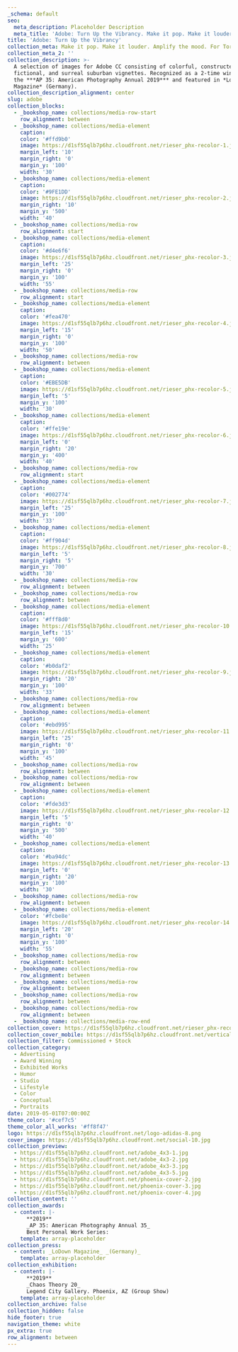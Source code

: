 ```yaml
---
_schema: default
seo:
  meta_description: Placeholder Description
  meta_title: 'Adobe: Turn Up the Vibrancy. Make it pop. Make it louder'
title: 'Adobe: Turn Up the Vibrancy'
collection_meta: Make it pop. Make it louder. Amplify the mood. For Torpedo London
collection_meta_2: ''
collection_description: >-
  A selection of images for Adobe CC consisting of colorful, constructed,
  fictional, and surreal suburban vignettes. Recognized as a 2-time winner in
  the ***AP 35: American Photography Annual 2019*** and featured in *LoDown
  Magazine* (Germany).
collection_description_alignment: center
slug: adobe
collection_blocks:
  - _bookshop_name: collections/media-row-start
    row_alignment: between
  - _bookshop_name: collections/media-element
    caption:
    color: '#ffd9b0'
    image: https://d1sf55qlb7p6hz.cloudfront.net/rieser_phx-recolor-1.jpg
    margin_left: '10'
    margin_right: '0'
    margin_y: '100'
    width: '30'
  - _bookshop_name: collections/media-element
    caption:
    color: '#9FE1DD'
    image: https://d1sf55qlb7p6hz.cloudfront.net/rieser_phx-recolor-2.jpg
    margin_right: '10'
    margin_y: '500'
    width: '40'
  - _bookshop_name: collections/media-row
    row_alignment: start
  - _bookshop_name: collections/media-element
    caption:
    color: '#d4e6f6'
    image: https://d1sf55qlb7p6hz.cloudfront.net/rieser_phx-recolor-3.jpg
    margin_left: '25'
    margin_right: '0'
    margin_y: '100'
    width: '55'
  - _bookshop_name: collections/media-row
    row_alignment: start
  - _bookshop_name: collections/media-element
    caption:
    color: '#fea470'
    image: https://d1sf55qlb7p6hz.cloudfront.net/rieser_phx-recolor-4.jpg
    margin_left: '15'
    margin_right: '0'
    margin_y: '100'
    width: '50'
  - _bookshop_name: collections/media-row
    row_alignment: between
  - _bookshop_name: collections/media-element
    caption:
    color: '#EBE5DB'
    image: https://d1sf55qlb7p6hz.cloudfront.net/rieser_phx-recolor-5.jpg
    margin_left: '5'
    margin_y: '100'
    width: '30'
  - _bookshop_name: collections/media-element
    caption:
    color: '#ffe19e'
    image: https://d1sf55qlb7p6hz.cloudfront.net/rieser_phx-recolor-6.jpg
    margin_left: '0'
    margin_right: '20'
    margin_y: '400'
    width: '40'
  - _bookshop_name: collections/media-row
    row_alignment: start
  - _bookshop_name: collections/media-element
    caption:
    color: '#002774'
    image: https://d1sf55qlb7p6hz.cloudfront.net/rieser_phx-recolor-7.jpg
    margin_left: '25'
    margin_y: '100'
    width: '33'
  - _bookshop_name: collections/media-element
    caption:
    color: '#ff904d'
    image: https://d1sf55qlb7p6hz.cloudfront.net/rieser_phx-recolor-8.jpg
    margin_left: '5'
    margin_right: '5'
    margin_y: '700'
    width: '30'
  - _bookshop_name: collections/media-row
    row_alignment: between
  - _bookshop_name: collections/media-row
    row_alignment: between
  - _bookshop_name: collections/media-element
    caption:
    color: '#fff8d0'
    image: https://d1sf55qlb7p6hz.cloudfront.net/rieser_phx-recolor-10.jpg
    margin_left: '15'
    margin_y: '600'
    width: '25'
  - _bookshop_name: collections/media-element
    caption:
    color: '#b0daf2'
    image: https://d1sf55qlb7p6hz.cloudfront.net/rieser_phx-recolor-9.jpg
    margin_right: '20'
    margin_y: '100'
    width: '33'
  - _bookshop_name: collections/media-row
    row_alignment: between
  - _bookshop_name: collections/media-element
    caption:
    color: '#ebd995'
    image: https://d1sf55qlb7p6hz.cloudfront.net/rieser_phx-recolor-11.jpg
    margin_left: '25'
    margin_right: '0'
    margin_y: '100'
    width: '45'
  - _bookshop_name: collections/media-row
    row_alignment: between
  - _bookshop_name: collections/media-row
    row_alignment: between
  - _bookshop_name: collections/media-element
    caption:
    color: '#fde3d3'
    image: https://d1sf55qlb7p6hz.cloudfront.net/rieser_phx-recolor-12.jpg
    margin_left: '5'
    margin_right: '0'
    margin_y: '500'
    width: '40'
  - _bookshop_name: collections/media-element
    caption:
    color: '#ba94dc'
    image: https://d1sf55qlb7p6hz.cloudfront.net/rieser_phx-recolor-13.jpg
    margin_left: '0'
    margin_right: '20'
    margin_y: '100'
    width: '30'
  - _bookshop_name: collections/media-row
    row_alignment: between
  - _bookshop_name: collections/media-element
    color: '#fcbe8e'
    image: https://d1sf55qlb7p6hz.cloudfront.net/rieser_phx-recolor-14.jpg
    margin_left: '20'
    margin_right: '0'
    margin_y: '100'
    width: '55'
  - _bookshop_name: collections/media-row
    row_alignment: between
  - _bookshop_name: collections/media-row
    row_alignment: between
  - _bookshop_name: collections/media-row
    row_alignment: between
  - _bookshop_name: collections/media-row
    row_alignment: between
  - _bookshop_name: collections/media-row
    row_alignment: between
  - _bookshop_name: collections/media-row-end
collection_cover: https://d1sf55qlb7p6hz.cloudfront.net/rieser_phx-recolor-12.jpg
collection_cover_mobile: https://d1sf55qlb7p6hz.cloudfront.net/verticalcovers-1.jpg
collection_filter: Commissioned + Stock
collection_category:
  - Advertising
  - Award Winning
  - Exhibited Works
  - Humor
  - Studio
  - Lifestyle
  - Color
  - Conceptual
  - Portraits
date: 2019-05-01T07:00:00Z
theme_color: '#cef7c5'
theme_color_all_works: '#ff8f47'
logo: https://d1sf55qlb7p6hz.cloudfront.net/logo-adidas-8.png
cover_image: https://d1sf55qlb7p6hz.cloudfront.net/social-10.jpg
collection_preview:
  - https://d1sf55qlb7p6hz.cloudfront.net/adobe_4x3-1.jpg
  - https://d1sf55qlb7p6hz.cloudfront.net/adobe_4x3-2.jpg
  - https://d1sf55qlb7p6hz.cloudfront.net/adobe_4x3-3.jpg
  - https://d1sf55qlb7p6hz.cloudfront.net/adobe_4x3-5.jpg
  - https://d1sf55qlb7p6hz.cloudfront.net/phoenix-cover-2.jpg
  - https://d1sf55qlb7p6hz.cloudfront.net/phoenix-cover-3.jpg
  - https://d1sf55qlb7p6hz.cloudfront.net/phoenix-cover-4.jpg
collection_content: ''
collection_awards:
  - content: |-
      **2019**  
      _AP 35: American Photography Annual 35_  
      Best Personal Work Series:
    template: array-placeholder
collection_press:
  - content: _LoDown Magazine_ _(Germany)_
    template: array-placeholder
collection_exhibition:
  - content: |-
      **2019**  
      _Chaos Theory 20_  
      Legend City Gallery. Phoenix, AZ (Group Show)
    template: array-placeholder
collection_archive: false
collection_hidden: false
hide_footer: true
navigation_theme: white
px_extra: true
row_alignment: between
---
```

